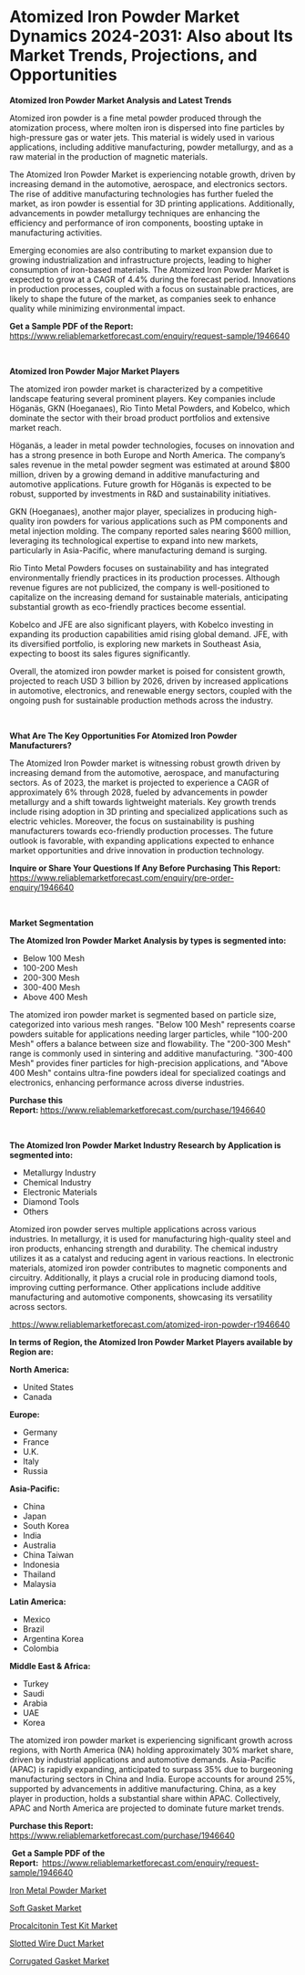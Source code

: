 <p><h1>Atomized Iron Powder Market Dynamics 2024-2031: Also about Its Market Trends, Projections, and Opportunities</h1></p><p><strong>Atomized Iron Powder Market Analysis and Latest Trends</strong></p>
<p><p>Atomized iron powder is a fine metal powder produced through the atomization process, where molten iron is dispersed into fine particles by high-pressure gas or water jets. This material is widely used in various applications, including additive manufacturing, powder metallurgy, and as a raw material in the production of magnetic materials. </p><p>The Atomized Iron Powder Market is experiencing notable growth, driven by increasing demand in the automotive, aerospace, and electronics sectors. The rise of additive manufacturing technologies has further fueled the market, as iron powder is essential for 3D printing applications. Additionally, advancements in powder metallurgy techniques are enhancing the efficiency and performance of iron components, boosting uptake in manufacturing activities. </p><p>Emerging economies are also contributing to market expansion due to growing industrialization and infrastructure projects, leading to higher consumption of iron-based materials. The Atomized Iron Powder Market is expected to grow at a CAGR of 4.4% during the forecast period. Innovations in production processes, coupled with a focus on sustainable practices, are likely to shape the future of the market, as companies seek to enhance quality while minimizing environmental impact.</p></p>
<p><strong>Get a Sample PDF of the Report:&nbsp;</strong> <a href="https://www.reliablemarketforecast.com/enquiry/request-sample/1946640?utm_campaign=1108&utm_medium=2&utm_source=Github&utm_content=ia&utm_term=08112024&utm_id=atomized-iron-powder">https://www.reliablemarketforecast.com/enquiry/request-sample/1946640</a></p>
<p>&nbsp;</p>
<p><strong>Atomized Iron Powder Major Market Players</strong></p>
<p><p>The atomized iron powder market is characterized by a competitive landscape featuring several prominent players. Key companies include Höganäs, GKN (Hoeganaes), Rio Tinto Metal Powders, and Kobelco, which dominate the sector with their broad product portfolios and extensive market reach.</p><p>Höganäs, a leader in metal powder technologies, focuses on innovation and has a strong presence in both Europe and North America. The company’s sales revenue in the metal powder segment was estimated at around $800 million, driven by a growing demand in additive manufacturing and automotive applications. Future growth for Höganäs is expected to be robust, supported by investments in R&D and sustainability initiatives.</p><p>GKN (Hoeganaes), another major player, specializes in producing high-quality iron powders for various applications such as PM components and metal injection molding. The company reported sales nearing $600 million, leveraging its technological expertise to expand into new markets, particularly in Asia-Pacific, where manufacturing demand is surging.</p><p>Rio Tinto Metal Powders focuses on sustainability and has integrated environmentally friendly practices in its production processes. Although revenue figures are not publicized, the company is well-positioned to capitalize on the increasing demand for sustainable materials, anticipating substantial growth as eco-friendly practices become essential.</p><p>Kobelco and JFE are also significant players, with Kobelco investing in expanding its production capabilities amid rising global demand. JFE, with its diversified portfolio, is exploring new markets in Southeast Asia, expecting to boost its sales figures significantly.</p><p>Overall, the atomized iron powder market is poised for consistent growth, projected to reach USD 3 billion by 2026, driven by increased applications in automotive, electronics, and renewable energy sectors, coupled with the ongoing push for sustainable production methods across the industry.</p></p>
<p>&nbsp;</p>
<p><strong>What Are The Key Opportunities For Atomized Iron Powder Manufacturers?</strong></p>
<p><p>The Atomized Iron Powder market is witnessing robust growth driven by increasing demand from the automotive, aerospace, and manufacturing sectors. As of 2023, the market is projected to experience a CAGR of approximately 6% through 2028, fueled by advancements in powder metallurgy and a shift towards lightweight materials. Key growth trends include rising adoption in 3D printing and specialized applications such as electric vehicles. Moreover, the focus on sustainability is pushing manufacturers towards eco-friendly production processes. The future outlook is favorable, with expanding applications expected to enhance market opportunities and drive innovation in production technology.</p></p>
<p><strong>Inquire or Share Your Questions If Any Before Purchasing This Report:</strong> <a href="https://www.reliablemarketforecast.com/enquiry/pre-order-enquiry/1946640?utm_campaign=1108&utm_medium=2&utm_source=Github&utm_content=ia&utm_term=08112024&utm_id=atomized-iron-powder">https://www.reliablemarketforecast.com/enquiry/pre-order-enquiry/1946640</a></p>
<p>&nbsp;</p>
<p><strong>Market Segmentation</strong></p>
<p><strong>The Atomized Iron Powder Market Analysis by types is segmented into:</strong></p>
<p><ul><li>Below 100 Mesh</li><li>100-200 Mesh</li><li>200-300 Mesh</li><li>300-400 Mesh</li><li>Above 400 Mesh</li></ul></p>
<p><p>The atomized iron powder market is segmented based on particle size, categorized into various mesh ranges. "Below 100 Mesh" represents coarse powders suitable for applications needing larger particles, while "100-200 Mesh" offers a balance between size and flowability. The "200-300 Mesh" range is commonly used in sintering and additive manufacturing. "300-400 Mesh" provides finer particles for high-precision applications, and "Above 400 Mesh" contains ultra-fine powders ideal for specialized coatings and electronics, enhancing performance across diverse industries.</p></p>
<p><strong>Purchase this Report:&nbsp;</strong><a href="https://www.reliablemarketforecast.com/purchase/1946640?utm_campaign=1108&utm_medium=2&utm_source=Github&utm_content=ia&utm_term=08112024&utm_id=atomized-iron-powder">https://www.reliablemarketforecast.com/purchase/1946640</a></p>
<p>&nbsp;</p>
<p><strong>The Atomized Iron Powder Market Industry Research by Application is segmented into:</strong></p>
<p><ul><li>Metallurgy Industry</li><li>Chemical Industry</li><li>Electronic Materials</li><li>Diamond Tools</li><li>Others</li></ul></p>
<p><p>Atomized iron powder serves multiple applications across various industries. In metallurgy, it is used for manufacturing high-quality steel and iron products, enhancing strength and durability. The chemical industry utilizes it as a catalyst and reducing agent in various reactions. In electronic materials, atomized iron powder contributes to magnetic components and circuitry. Additionally, it plays a crucial role in producing diamond tools, improving cutting performance. Other applications include additive manufacturing and automotive components, showcasing its versatility across sectors.</p></p>
<p><a href="https://www.reliablemarketforecast.com/atomized-iron-powder-r1946640?utm_campaign=1108&utm_medium=2&utm_source=Github&utm_content=ia&utm_term=08112024&utm_id=atomized-iron-powder">&nbsp;https://www.reliablemarketforecast.com/atomized-iron-powder-r1946640</a></p>
<p><strong>In terms of Region, the Atomized Iron Powder Market Players available by Region are:</strong></p>
<p>
    <p> <strong> North America: </strong>
        <ul>
            <li>United States</li>
            <li>Canada</li>
        </ul>
        </p> 
    <p> <strong> Europe: </strong>
        <ul>
            <li>Germany</li>
            <li>France</li>
            <li>U.K.</li>
            <li>Italy</li>
            <li>Russia</li>
        </ul>
        </p> 
    <p> <strong> Asia-Pacific: </strong>
        <ul>
            <li>China</li>
            <li>Japan</li>
            <li>South Korea</li>
            <li>India</li>
            <li>Australia</li>
            <li>China Taiwan</li>
            <li>Indonesia</li>
            <li>Thailand</li>
            <li>Malaysia</li>
        </ul>
        </p> 
    <p> <strong> Latin America: </strong>
        <ul>
            <li>Mexico</li>
            <li>Brazil</li>
            <li>Argentina Korea</li>
            <li>Colombia</li>
        </ul>
        </p> 
    <p> <strong> Middle East & Africa: </strong>
        <ul>
            <li>Turkey</li>
            <li>Saudi</li>
            <li>Arabia</li>
            <li>UAE</li>
            <li>Korea</li>
        </ul>
    </p>
    </p>
<p><p>The atomized iron powder market is experiencing significant growth across regions, with North America (NA) holding approximately 30% market share, driven by industrial applications and automotive demands. Asia-Pacific (APAC) is rapidly expanding, anticipated to surpass 35% due to burgeoning manufacturing sectors in China and India. Europe accounts for around 25%, supported by advancements in additive manufacturing. China, as a key player in production, holds a substantial share within APAC. Collectively, APAC and North America are projected to dominate future market trends.</p></p>
<p><strong>Purchase this Report: </strong><a href="https://www.reliablemarketforecast.com/purchase/1946640?utm_campaign=1108&utm_medium=2&utm_source=Github&utm_content=ia&utm_term=08112024&utm_id=atomized-iron-powder">https://www.reliablemarketforecast.com/purchase/1946640</a></p>
<p>&nbsp;<strong>Get a Sample PDF of the Report:&nbsp;&nbsp;</strong><a href="https://www.reliablemarketforecast.com/enquiry/request-sample/1946640?utm_campaign=1108&utm_medium=2&utm_source=Github&utm_content=ia&utm_term=08112024&utm_id=atomized-iron-powder">https://www.reliablemarketforecast.com/enquiry/request-sample/1946640</a></p>
<p><strong></strong></p>
<p><p><a href="https://github.com/radmanjxendrisczn/Market-Research-Report-List-1/blob/main/iron-metal-powder-market.md?utm_campaign=1108&utm_medium=2&utm_source=Github&utm_content=ia&utm_term=08112024&utm_id=atomized-iron-powder">Iron Metal Powder Market</a></p><p><a href="https://github.com/markita8qfi/Market-Research-Report-List-1/blob/main/soft-gasket-market.md?utm_campaign=1108&utm_medium=2&utm_source=Github&utm_content=ia&utm_term=08112024&utm_id=atomized-iron-powder">Soft Gasket Market</a></p><p><a href="https://issuu.com/reportprime-2/docs/procalcitonin-test-kit-market-size-_e453a609ca8626?utm_campaign=1108&utm_medium=2&utm_source=Github&utm_content=ia&utm_term=08112024&utm_id=atomized-iron-powder">Procalcitonin Test Kit Market</a></p><p><a href="https://github.com/habinadmshaulz/Market-Research-Report-List-1/blob/main/slotted-wire-duct-market.md?utm_campaign=1108&utm_medium=2&utm_source=Github&utm_content=ia&utm_term=08112024&utm_id=atomized-iron-powder">Slotted Wire Duct Market</a></p><p><a href="https://github.com/annabelpric84w/Market-Research-Report-List-1/blob/main/corrugated-gasket-market.md?utm_campaign=1108&utm_medium=2&utm_source=Github&utm_content=ia&utm_term=08112024&utm_id=atomized-iron-powder">Corrugated Gasket Market</a></p></p>